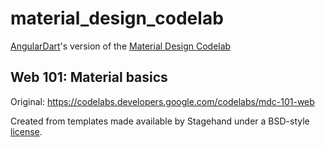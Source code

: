# material_design_codelab

[AngularDart](https://webdev.dartlang.org/angular)'s version of the
[Material Design Codelab](https://material.io/collections/developer-tutorials/#web)

## Web 101: Material basics

Original: https://codelabs.developers.google.com/codelabs/mdc-101-web

Created from templates made available by Stagehand under a BSD-style
[license](https://github.com/dart-lang/stagehand/blob/master/LICENSE).
